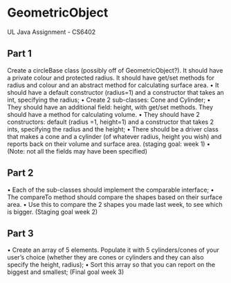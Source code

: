 # GeometricObject
UL Java Assignment - CS6402

## Part 1
Create a circleBase class (possibly off of GeometricObject?). It should have a private colour and protected radius. It should have get/set methods for radius and colour and an abstract method for calculating surface area.
• It should have a default constructor (radius=1) and a constructor that takes an int, specifying the radius;
• Create 2 sub-classes: Cone and Cylinder;
• They should have an additional field: height, with get/set methods. They should have a method for calculating volume.
• They should have 2 constructors: default (radius =1, height=1) and a constructor that takes 2 ints, specifying the radius and the height;
• There should be a driver class that makes a cone and a cylinder (of whatever radius, height you wish) and reports back on their volume and surface area. (staging goal: week 1)
• (Note: not all the fields may have been specified)

## Part 2
• Each of the sub-classes should implement the comparable interface;
• The compareTo method should compare the shapes based on their surface area.
• Use this to compare the 2 shapes you made last week, to see which is bigger. (Staging goal week 2)

## Part 3
• Create an array of 5 elements. Populate it with 5 cylinders/cones of your user’s choice (whether they are cones or cylinders and they can also specify the height, radius);
• Sort this array so that you can report on the biggest and smallest;
(Final goal week 3)
